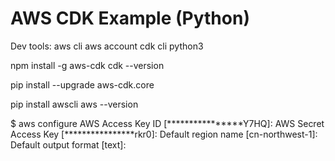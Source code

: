 # AWS CDK Example (Python)

Dev tools:
aws cli
aws account
cdk cli
python3

npm install -g aws-cdk
cdk --version

pip install --upgrade aws-cdk.core

pip install awscli
aws --version

$ aws configure
AWS Access Key ID [****************Y7HQ]:
AWS Secret Access Key [****************rkr0]:
Default region name [cn-northwest-1]:
Default output format [text]: